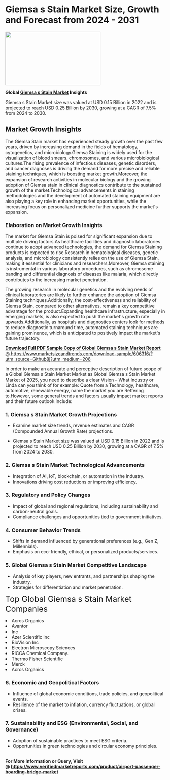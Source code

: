 <H1>Giemsa s Stain Market Size, Growth and Forecast from 2024 - 2031</H1><img class="aligncenter size-medium wp-image-584254" src="https://thirdeyenews.in/wp-content/uploads/2024/09/Global-Market-Research-300x168.jpeg" alt="" width="300" height="168" /><p><strong>Global&nbsp;<a href="https://www.marketsizeandtrends.com/download-sample/606316/?utm_source=Github8j?utm_medium=206">Giemsa s Stain Market</a> Insights</strong></p><p>Giemsa s Stain Market size was valued at USD 0.15 Billion in 2022 and is projected to reach USD 0.25 Billion by 2030, growing at a CAGR of 7.5% from 2024 to 2030.</p><p><h2>Market Growth Insights</h2> <p>The Giemsa Stain market has experienced steady growth over the past few years, driven by increasing demand in the fields of hematology, cytogenetics, and microbiology.Giemsa Staining is widely used for the visualization of blood smears, chromosomes, and various microbiological cultures.The rising prevalence of infectious diseases, genetic disorders, and cancer diagnoses is driving the demand for more precise and reliable staining techniques, which is boosting market growth.Moreover, the expansion of research activities in molecular biology and the growing adoption of Giemsa stain in clinical diagnostics contribute to the sustained growth of the market.Technological advancements in staining methodologies and the development of automated staining equipment are also playing a key role in enhancing market opportunities, while the increasing focus on personalized medicine further supports the market's expansion.</p> <p><a href="#"></a></p> <h3>Elaboration on Market Growth Insights</h3> <p>The market for Giemsa Stain is poised for significant expansion due to multiple driving factors.As healthcare facilities and diagnostic laboratories continue to adopt advanced technologies, the demand for Giemsa Staining products is expected to rise.Research in hematological diseases, genetic analysis, and microbiology consistently relies on the use of Giemsa Stain, making it essential for clinicians and researchers.Moreover, Giemsa staining is instrumental in various laboratory procedures, such as chromosome banding and differential diagnosis of diseases like malaria, which directly contributes to the increasing market penetration.</p> <p>The growing research in molecular genetics and the evolving needs of clinical laboratories are likely to further enhance the adoption of Giemsa Staining techniques.Additionally, the cost-effectiveness and reliability of Giemsa Stain, compared to other alternatives, remain a key competitive advantage for the product.Expanding healthcare infrastructure, especially in emerging markets, is also expected to push the market's growth rate upwards.Additionally, as hospitals and diagnostics centers look for methods to reduce diagnostic turnaround time, automated staining techniques are gaining prominence, which is anticipated to positively impact the market's future trajectory.</p> <p><a href="#"></p><p><span class=""><strong>Download Full PDF Sample Copy of Global Giemsa s Stain Market Report</strong> @ <a href="https://www.marketsizeandtrends.com/download-sample/606316/?utm_source=Github8j?utm_medium=206" target="_blank">https://www.marketsizeandtrends.com/download-sample/606316/?utm_source=Github8j?utm_medium=206</a></span></p><p>In order to make an accurate and perceptive description of future scope of a Global&nbsp;Giemsa s Stain Market Market as Global&nbsp;Giemsa s Stain Market Market of 2025, you need to describe a clear Vision &ndash; What Industry or Linda can you think of for example: Quote from a Technology, healthcare, automotive, renewable energy, name the market you are Reffering to.However, some general trends and factors usually impact market reports and their future outlook include:</p><h3>1.&nbsp;<strong>Giemsa s Stain Market Growth Projections</strong></h3><ul><li>Examine market size trends, revenue estimates and CAGR (Compounded Annual Growth Rate) projections.</li><li><p>Giemsa s Stain Market size was valued at USD 0.15 Billion in 2022 and is projected to reach USD 0.25 Billion by 2030, growing at a CAGR of 7.5% from 2024 to 2030.</p></li></ul><h3>2.&nbsp;<strong>Giemsa s Stain Market Technological Advancements</strong></h3><ul><li>Integration of AI, IoT, blockchain, or automation in the industry.</li><li>Innovations driving cost reductions or improving efficiency.</li></ul><h3>3.&nbsp;<strong>Regulatory and Policy Changes</strong></h3><ul><li>Impact of global and regional regulations, including sustainability and carbon-neutral goals.</li><li>Compliance challenges and opportunities tied to government initiatives.</li></ul><h3>4.&nbsp;<strong>Consumer Behavior Trends</strong></h3><ul><li>Shifts in demand influenced by generational preferences (e.g., Gen Z, Millennials).</li><li>Emphasis on eco-friendly, ethical, or personalized products/services.</li></ul><h3>5.&nbsp;<strong>Global Giemsa s Stain Market Competitive Landscape</strong></h3><ul><li>Analysis of key players, new entrants, and partnerships shaping the industry.</li><li>Strategies for differentiation and market penetration.</li></ul><p data-pm-slice="1 1 []"><span style="color: inherit; font-family: inherit; font-size: 25px;">Top Global Giemsa s Stain Market Companies</span></p><div class="" data-test-id=""><p><li>Acros Organics</li><li> Avantor</li><li> Inc</li><li> Azer Scientific Inc</li><li> BioVision Inc</li><li> Electron Microscopy Sciences</li><li> RICCA Chemical Company.</li><li> Thermo Fisher Scientific</li><li> Merck</li><li> Acros Organics</li></p></div><h3>6.&nbsp;<strong>Economic and Geopolitical Factors</strong></h3><ul><li>Influence of global economic conditions, trade policies, and geopolitical events.</li><li>Resilience of the market to inflation, currency fluctuations, or global crises.</li></ul><h3>7.&nbsp;<strong>Sustainability and ESG (Environmental, Social, and Governance)</strong></h3><ul><li>Adoption of sustainable practices to meet ESG criteria.</li><li>Opportunities in green technologies and circular economy principles.</li></ul><h2><strong style="font-size: 14px;">For More Information or Query, Visit @&nbsp;</strong><a style="background-color: #ffffff; font-size: 14px;" href="https://www.marketsizeandtrends.com/report/giemsa-s-stain-market/" target="_blank">https://www.verifiedmarketreports.com/product/airport-passenger-boarding-bridge-market</a></h2>